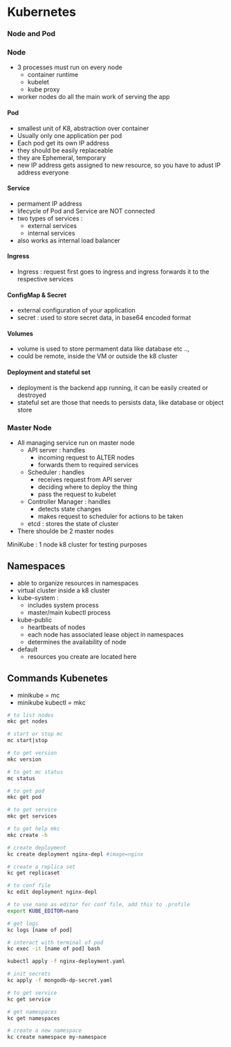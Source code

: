 # Kubernetes

### Node and Pod

### Node

* 3 processes must run on every node
  * container runtime
  * kubelet
  * kube proxy
* worker nodes do all the main work of serving the app

#### Pod

* smallest unit of K8, abstraction over container
* Usually only one application per pod
* Each pod get its own IP address
* they should be easily replaceable
* they are Ephemeral, temporary
* new IP address gets assigned to new resource, so you have to adust IP address everyone

#### Service

* permament IP address
* lifecycle of Pod and Service are NOT connected
* two types of services :
  * external services
  * internal services
* also works as internal load balancer

#### Ingress

* Ingress : request first goes to ingress and ingress forwards it to the respective services

#### ConfigMap & Secret

* external configuration of your application
* secret : used to store secret data, in base64 encoded format

#### Volumes

* volume is used to store permament data like database etc ..,
* could be remote, inside the VM or outside the k8 cluster

#### Deployment and stateful set

* deployment is the backend app running, it can be easily created or destroyed
* stateful set are those that needs to persists data, like database or object store

### Master Node

* All managing service run on master node
  * API server : handles
    * incoming request to ALTER nodes
    * forwards them to required services
  * Scheduler : handles
    * receives request from API server
    * deciding where to deploy the thing
    * pass the request to kubelet
  * Controller Manager : handles
    * detects state changes
    * makes request to scheduler for actions to be taken
  * etcd : stores the state of cluster
* There shoulde be 2 master nodes

MiniKube : 1 node k8 cluster for testing purposes

## Namespaces

* able to organize resources in namespaces
* virtual cluster inside a k8 cluster
* kube-system : 
  * includes system process
  * master/main kubectl process
* kube-public
  * heartbeats of nodes
  * each node has associated lease object in namespaces
  * determines the availability of node
* default
  * resources you create are located here

## Commands Kubenetes

* minikube = mc
* minikube kubectl = mkc

```bash
# to list nodes
mkc get nodes

# start or stop mc
mc start|stop

# to get version
mkc version

# to get mc status
mc status

# to get pod
mkc get pod

# to get service
mkc get services

# to get help mkc
mkc create -h

# create deployment
kc create deployment nginx-depl #image=nginx

# create a replica set
kc get replicaset

# to conf file
kc edit deployment nginx-depl

# to use nano as editor for conf file, add this to .profile 
export KUBE_EDITOR=nano

# get logs 
kc logs [name of pod]

# interact with terminal of pod
kc exec -it [name of pod] bash

kubectl apply -f nginx-deployment.yaml

# init secrets
kc apply -f mongodb-dp-secret.yaml

# to get service
kc get service

# get namespaces
kc get namespaces

# create a new namespace
kc create namespace my-namespace
```


